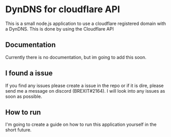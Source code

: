 # DynDNS for cloudflare API
This is a small node.js application to use a cloudflare registered domain with a DynDNS. This is done by using the Cloudflare API


## Documentation
Currently there is no documentation, but im going to add this soon.

## I found a issue
If you find any issues please create a issue in the repo or if it is dire, please send me a message on discord (BREXIT#2164). I will look into any issues as soon as possible.

## How to run
I'm going to create a guide on how to run this application yourself in the short future.
